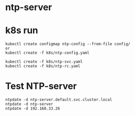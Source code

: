 # ntp-server

# k8s run
```
kubectl create configmap ntp-config --from-file config/
or
kubectl create -f k8s/ntp-config.yaml

kubectl create -f k8s/ntp-svc.yaml
kubectl create -f k8s/ntp-rc.yaml
```

# Test NTP-server
```
ntpdate -d ntp-server.default.svc.cluster.local
ntpdate -d ntp-server
ntpdate -d 192.168.33.26
```

